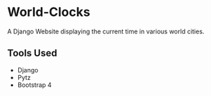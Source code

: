 # World-Clocks

A Django Website displaying the current time in various world cities.


## Tools Used

* Django
* Pytz
* Bootstrap 4